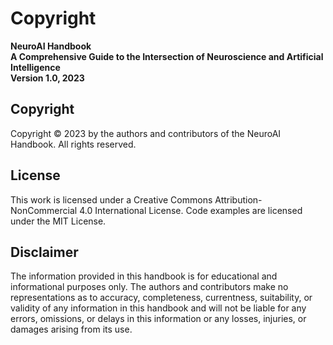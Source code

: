 # Copyright

**NeuroAI Handbook**  
**A Comprehensive Guide to the Intersection of Neuroscience and Artificial Intelligence**  
**Version 1.0, 2023**

## Copyright

Copyright © 2023 by the authors and contributors of the NeuroAI Handbook. All rights reserved.

## License

This work is licensed under a Creative Commons Attribution-NonCommercial 4.0 International License. Code examples are licensed under the MIT License.

## Disclaimer

The information provided in this handbook is for educational and informational purposes only. The authors and contributors make no representations as to accuracy, completeness, currentness, suitability, or validity of any information in this handbook and will not be liable for any errors, omissions, or delays in this information or any losses, injuries, or damages arising from its use.
